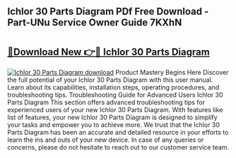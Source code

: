 ## Ichlor 30 Parts Diagram PDf Free Download - Part-UNu Service Owner Guide 7KXhN

# <h2><a href="http://dfmqzd.blite.top/?on=Ichlor+30+Parts+Diagram">🔗Download New 👉🔴 Ichlor 30 Parts Diagram</a></h2>

[![Ichlor 30 Parts Diagram download](https://i.imgur.com/lujVjoI.png)](http://dfmqzd.blite.top/?on=Ichlor+30+Parts+Diagram)
Product Mastery Begins Here Discover the full potential of your Ichlor 30 Parts Diagram with this user manual. Learn about its capabilities, installation steps, operating procedures, and troubleshooting tips. Troubleshooting Guide for Advanced Users Ichlor 30 Parts Diagram This section offers advanced troubleshooting tips for experienced users of your new Ichlor 30 Parts Diagram. With features like list of features, your new Ichlor 30 Parts Diagram is designed to simplify your tasks and empower you to achieve more. We trust that the Ichlor 30 Parts Diagram has been an accurate and detailed resource in your efforts to learn the ins and outs of your new device. In case of any queries or concerns, please do not hesitate to reach out to our customer service team.
